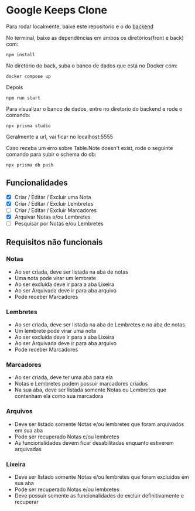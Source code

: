 # Google Keeps Clone


Para rodar localmente, baixe este repositório e o do [backend](https://github.com/MattSilverio/google-keeps-clone-be)

No terminal, baixe as dependências em ambos os diretórios(front e back) com:

```
npm install
```

No diretório do back, suba o banco de dados que está no Docker com:

```
docker compose up
```

Depois 
```
npm run start
```

Para visualizar o banco de dados, entre no diretorio do backend e rode o comando:
```
npx prisma studio
```
Geralmente a url, vai ficar no localhost:5555


Caso receba um erro sobre Table.Note doesn't exist, rode o seguinte comando para subir o schema do db:
```
npx prisma db push
```

## Funcionalidades
- [X] Criar / Editar / Excluir uma Nota
- [X] Criar / Editar / Excluir Lembretes
- [ ] Criar / Editar / Excluir Marcadores
- [X] Arquivar Notas e/ou Lembretes
- [ ] Pesquisar por Notas e/ou Lembretes

## Requisitos não funcionais
### Notas
- Ao ser criada, deve ser listada na aba de notas
- Uma nota pode virar um lembrete
- Ao ser excluída deve ir para a aba Lixeira
- Ao ser Arquivada deve ir para aba arquivo
- Pode receber Marcadores

### Lembretes
- Ao ser criada, deve ser listada na aba de Lembretes e na aba de notas 
- Um lembrete pode virar uma nota
- Ao ser excluída deve ir para a aba Lixeira
- Ao ser Arquivada deve ir para aba arquivo
- Pode receber Marcadores

### Marcadores
- Ao ser criada, deve ter uma aba para ela
- Notas e Lembretes podem possuir marcadores criados
- Na sua aba, deve ser listada somente Notas ou Lembretes que contenham ela como sua marcadora 

### Arquivos
- Deve ser listado somente Notas e/ou lembretes que foram arquivados em sua aba
- Pode ser recuperado Notas e/ou lembretes
- As funcionalidades devem ficar desabilitadas enquanto estiverem arquivadas

### Lixeira
- Deve ser listado somente Notas e/ou lembretes que foram excluídos em sua aba
- Pode ser recuperado Notas e/ou lembretes
- Deve possuir somente as funcionalidades de excluir definitivamente e recuperar

